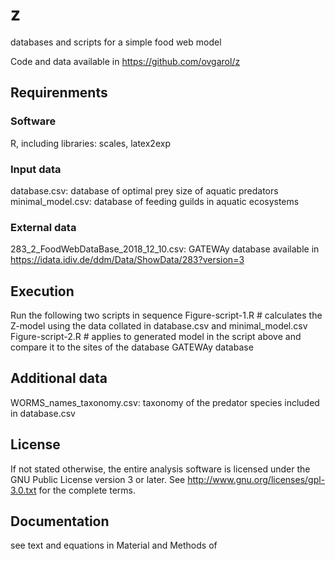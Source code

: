 # z
databases and scripts for a simple food web model

Code and data available in https://github.com/ovgarol/z

## Requirenments
### Software
  R, including libraries: scales, latex2exp

### Input data
  database.csv: database of optimal prey size of aquatic predators
  minimal_model.csv: database of feeding guilds in aquatic ecosystems

### External data
  283_2_FoodWebDataBase_2018_12_10.csv: GATEWAy database available in https://idata.idiv.de/ddm/Data/ShowData/283?version=3

## Execution
Run the following two scripts in sequence
Figure-script-1.R   # calculates the Z-model using the data collated in database.csv and minimal_model.csv
Figure-script-2.R   # applies to generated model in the script above and compare it to the sites of the database GATEWAy database  

## Additional data
WORMS_names_taxonomy.csv: taxonomy of the predator species included in database.csv

## License
If not stated otherwise, the entire analysis software is licensed under
  the GNU Public License version 3 or later.
  See <http://www.gnu.org/licenses/gpl-3.0.txt> for the complete terms.

## Documentation
  see text and equations in Material and Methods of 
